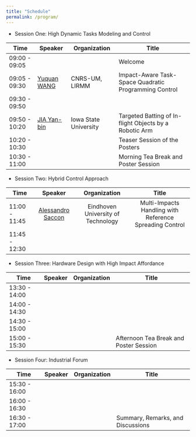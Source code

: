 ```yaml
---
title: "Schedule"
permalink: /program/
---
```


  * Session One: High Dynamic Tasks Modeling and Control

| Time             | Speaker          | Organization |                   Title                                      |
| -----------------| -----------------|------------- | -------------------------------------------------------------|
| 09:00 - 09:05    |                  |              |     Welcome                                                  |
| 09:05 - 09:30    |  [Yuquan WANG](https://ywang-robotics.github.io/)     | CNRS-UM, LIRMM | Impact-Aware Task-Space Quadratic Programming Control       |
| 09:30 - 09:50    |                  |              |                                                              |
| 09:50 - 10:20    | [JIA Yan-bin](/speakers/yan-bin/) | Iowa State University  | Targeted Batting of In-flight Objects by a Robotic Arm |
| 10:20 - 10:30    |                  |              |     Teaser Session of the Posters                            |
| 10:30 - 11:00    |                  |              |     Morning Tea Break and Poster Session                     |


  * Session Two: Hybrid Control Approach 
  
| Time             | Speaker          | Organization |                   Title                                      |
| -----------------| :-----------------:|:-------------: | :-------------------------------------------------------------:|
| 11:00 - 11:45    |  [Alessandro Saccon](/speakers/saccon)    | Eindhoven University of Technology    | Multi-Impacts Handling with Reference Spreading Control |
| 11:45 - 12:30    |                  |              |                                                              |


  * Session Three: Hardware Design with High Impact Affordance
  
| Time             | Speaker          | Organization |                   Title                                      |
| -----------------| -----------------|------------- | -------------------------------------------------------------|
| 13:30 - 14:00    |                  |              |                                                              |
| 14:00 - 14:30    |                  |              |                                                              |
| 14:30 - 15:00    |                  |              |                                                              |
| 15:00 - 15:30    |                  |              |     Afternoon Tea Break and Poster Session                   |

 
   * Session Four: Industrial Forum 
   
| Time             | Speaker          | Organization |                   Title                                      |
| -----------------| -----------------|------------- | -------------------------------------------------------------|
| 15:30 - 16:00    |                  |              |                                                              |
| 16:00 - 16:30    |                  |              |                                                              |
| 16:30 - 17:00    |                  |              |   Summary, Remarks, and Discussions                          |


